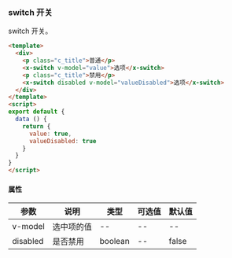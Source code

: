 ### switch 开关
switch 开关。 

```html
<template>
  <div>
    <p class="c_title">普通</p>
    <x-switch v-model="value">选项</x-switch>
    <p class="c_title">禁用</p>
    <x-switch disabled v-model="valueDisabled">选项</x-switch>
  </div>
</template>
<script>
export default {
  data () {
    return {
      value: true,
      valueDisabled: true
    }
  }
}
</script>
```
#### 属性
| 参数      | 说明    | 类型      | 可选值       | 默认值   |
|---------- |-------- |---------- |-------------  |-------- |
| v-model    | 选中项的值   |  --  |  --  |  --  |
| disabled     | 是否禁用   | boolean  |   --  |    false     |